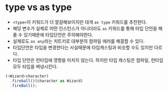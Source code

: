 # type vs as type

- `<type>`이 키워드가 더 깔끔해보이지만 대개 `as type` 키워드를 추천한다.
- 해당 변수가 실제로 어떤 인스턴스가 아니더라도 `as` 키워드를 통해 타입 단언을 해줄 수 있기때문에 타입단언은 주의해야한다.
- 실제로도 `as any`라는 치트키로 대부분의 컴파일 에러를 해결할 수 있다.
- 타입단언은 타입을 변경한다는 사실때문에 타입캐스팅과 비슷할 수도 있지만 다르다.
- 타입 단언은 런타임에 영향을 미치지 않는다. 하지만 타입 캐스팅은 컴파일, 런타임 모두 타입을 벼녕시킨다.

```ts
(<Wizard>character)
  .fireball()(character as Wizard)
  .fireBall();
```
